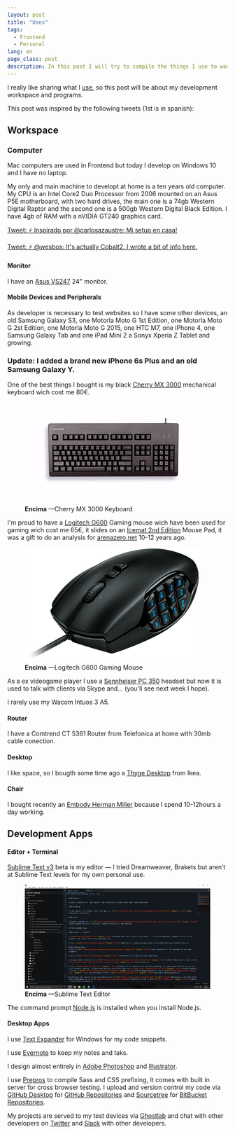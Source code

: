 ```yaml
---
layout: post
title: "Uses"
tags:
  - Frontend
  - Personal
lang: en
page_class: post
description: In this post I will try to compile the things I use to work in my day to day, computer, peripherals such as mouse, desktop, chair and above all, software. I think that we focus a lot on things of little importance and other more necessary things we overlook.
---
```


I really like sharing what I <a class="link link--special" href="/resources/">use</a>, so this post will be about my development workspace and programs.

This post was inspired by the following tweets (1st is in spanish):

## Workspace

### Computer

Mac computers are used in Frontend but today I develop on Windows 10 and I have no laptop.

My only and main machine to developt at home is a ten years old computer. My CPU is an Intel Core2 Duo Processor from 2006 mounted on an Asus P5E motherboard, with two hard drives, the main one is a 74gb Western Digital Raptor and the second one is a 500gb Western Digital Black Edition. I have 4gb of RAM with a nVIDIA GT240 graphics card.

<p class="tweet" lang="es">
    <a class="link" href="https://twitter.com/Wakkos/status/576096074915553281" target="_blank" rel="noopener">Tweet: ⚡️ Inspirado por @carlosazaustre: Mi setup en casa!</a>
</p>

<p class="tweet" lang="es">
    <a class="link" href="https://twitter.com/wesbos/status/720979539313221632" target="_blank" rel="noopener">Tweet: ⚡️ @wesbos: It's actually Cobalt2. I wrote a bit of info here.</a>
</p>

#### Monitor

I have an <a class="link link--special" href="https://www.asus.com/es/Monitors/VS247H/" target="_blank" rel="noopener">Asus VS247</a> 24" monitor.

#### Mobile Devices and Peripherals

As developer is necessary to test websites so I have some other devices, an old Samsung Galaxy S3, one Motorla Moto G 1st Edition, one Motorla Moto G 2st Edition, one Motorla Moto G 2015, one HTC M7, one iPhone 4, one Samsung Galaxy Tab and one iPad Mini 2 a Sonyx Xperia Z Tablet and growing.

### Update: I added a brand new iPhone 6s Plus and an old Samsung Galaxy Y.

One of the best things I bought is my black <a class="link link--special" href="http://cherryamericas.com/product/g80-3000-mx-technology-keyboard/" target="_blank" rel="noopener">Cherry MX 3000</a> mechanical keyboard wich cost me 80€.


<figure class="picture">
    <img src="/assets/images/post-cherry-mx-3000-keyboard.jpg" alt="">
    <figcaption class="caption">
        <b title="encima">Encima</b>
        &mdash;Cherry MX 3000 Keyboard
    </figcaption>
</figure>

I'm proud to have a <a class="link link--special" href="http://gaming.logitech.com/es-es/product/g600-mmo-gaming-mouse" target="_blank" rel="noopener">Logitech G600</a> Gaming mouse wich have been used for gaming wich cost me 65€, it slides on an <a class="link link--special" href="http://www.newegg.com/Product/Product.aspx?Item=N82E16817114203" target="_blank" rel="noopener">Icemat 2nd Edition</a> Mouse Pad, it was a gift to do an analysis for <a class="link link--special"  href="http://www.arenazero.net" target="_blank" rel="noopener">arenazero.net</a> 10-12 years ago.


<figure class="picture">
    <img src="/assets/images/post-logitech-g600-gaming-mouse.png" alt="">
    <figcaption class="caption">
        <b title="encima">Encima</b>
        &mdash;Logitech G600 Gaming Mouse
    </figcaption>
</figure>

As a ex videogame player I use a <a class="link link--special" href="http://en-us.sennheiser.com/professional-gamer-headset-super-noise-cancellation-pc-350" target="_blank" rel="noopener">Sennheiser PC 350</a> headset but now it is used to talk with clients via Skype and... (you'll see next week I hope).

I rarely use my Wacom Intuos 3 A5.

#### Router

I have a Comtrend CT 5361 Router from Telefonica at home with 30mb cable conection.

#### Desktop

I like space, so I bougth some time ago a <a class="link link--special" href="http://www.ikea.com/es/es/catalog/products/S89110934/" target="_blank" rel="noopener">Thyge Desktop</a> from Ikea.

#### Chair

I bought recently an <a class="link link--special" href="http://www.hermanmiller.com/products/seating/performance-work-chairs/embody-chairs.html" target="_blank" rel="noopener">Embody Herman Miller</a> because I spend 10-12hours a day working.

## Development Apps

#### Editor + Terminal

<a class="link link--special" href="http://www.sublimetext.com" target="_blank" rel="noopener">Sublime Text v3</a> beta is my editor — I tried Dreamweaver, Brakets but aren’t at Sublime Text levels for my own personal use.


<figure class="picture">
    <img src="/assets/images/post-sublimetext.jpg" alt="">
    <figcaption class="caption">
        <b title="encima">Encima</b>
        &mdash;Sublime Text Editor
    </figcaption>
</figure>

The command prompt <a class="link link--special" href="https://nodejs.org/en/" target="_blank" rel="noopener">Node.js</a> is installed when you install Node.js.

#### Desktop Apps

I use <a class="link link--special" href="http://www.phraseexpress.com/textexpander-windows.htm" target="_blank" rel="noopener">Text Expander</a> for Windows for my code snippets.

I use <a class="link link--special" href="https://evernote.com" target="_blank" rel="noopener">Evernote</a> to keep my notes and taks.

I design almost entirely in <a class="link link--special" href="http://www.adobe.com/es/products/photoshop.html" target="_blank" rel="noopener">Adobe Photoshop</a> and <a class="link link--special" href="http://www.adobe.com/es/products/illustrator.html" target="_blank" rel="noopener">Illustrator</a>.

I use <a class="link link--special" href="https://prepros.io" target="_blank" rel="noopener">Prepros</a> to compile Sass and CSS prefixing, It comes with built in server for cross browser testing. I upload and version control my code via <a class="link link--special" href="https://desktop.github.com/" target="_blank" rel="noopener">GitHub Desktop</a> for <a class="link link--special" href="{{ site.github }}" target="_blank" rel="noopener">GitHub Repositories</a> and <a class="link link--special" href="https://www.sourcetreeapp.com/" target="_blank" rel="noopener">Sourcetree</a> for <a class="link link--special" href="https://bitbucket.org" target="_blank" rel="noopener">BitBucket Repositories</a>.

My projects are served to my test devices via <a class="link link--special" href="https://www.vanamco.com/ghostlab/" target="_blank" rel="noopener">Ghostlab</a> and chat with other developers on <a class="link link--special" href="{{ site.twitter }}" target="_blank" rel="noopener">Twitter</a> and <a class="link link--special" href="https://slack.com/" target="_blank" rel="noopener">Slack</a> with other developers.

